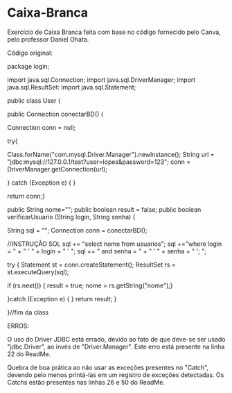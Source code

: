 # Caixa-Branca
Exercício de Caixa Branca feita com base no código fornecido pelo Canva, pelo professor Daniel Ohata.

Código original:

package login;

import java.sql.Connection;
import java.sql.DriverManager;
import java.sql.ResultSet:
import java.sql.Statement;


public class User {

public Connection conectarBD() {

Connection conn = null;

try{

Class.forName("com.mysql.Driver.Manager").newInstance();
String url = "jdbc:mysql://127.0.0.1/test?user=lopes&password=123";
conn = DriverManager.getConnection(url);

} catch (Exception e) { }

return conn;}

public String nome="";
public boolean result = false;
public boolean verificarUsuario (String login, String senha) {

String sql = "";
Connection conn = conectarBD();

//INSTRUÇÃO SOL
sql += "select nome from usuarios";
sql +="where login = " + " ' " + login + " ' ";
sql += " and senha = " + " ' " + senha + " '; ";

try {
Statement st = conn.createStatement();
ResultSet rs = st.executeQuery(sql);

if (rs.next()) {
result = true;
nome = rs.getString("nome");}

}catch (Exception e) { }
return result; }

}//fim da class

ERROS:

O uso do Driver JDBC está errado, devido ao fato de que deve-se ser usado "jdbc.Driver", ao invés de "Driver.Manager". Este erro está presente na linha 22 do ReadMe.

Quebra de boa prática ao não usar as exceções presentes no "Catch", devendo pelo menos printá-las em um registro de exceções detectadas. Os Catchs estão presentes nas linhas 26 e 50 do ReadMe.
